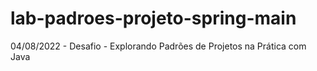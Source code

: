 # lab-padroes-projeto-spring-main
04/08/2022 - Desafio - Explorando Padrões de Projetos na Prática com Java
